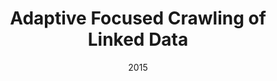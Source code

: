 ---
title: "Adaptive Focused Crawling of Linked Data"
collection: publications
permalink: /publication/2015-DBLP:conf/wise/YuGFD15
date: 2015
venue: 'Web Information Systems Engineering - {WISE} 2015 - 16th International Conference, Miami, FL, USA, November 1-3, 2015, Proceedings, Part {I}'
---